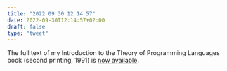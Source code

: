 ```yaml
---
title: "2022 09 30 12 14 57"
date: 2022-09-30T12:14:57+02:00
draft: false
type: "tweet"
---
```

The full text of my Introduction to the Theory of Programming Languages book (second printing, 1991) is [now available](https://bertrandmeyer.com/2022/09/28/introduction-theory-programming-languages-full-book-now-freely-available/).
